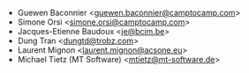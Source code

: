 - Guewen Baconnier \<guewen.baconnier@camptocamp.com\>
- Simone Orsi \<simone.orsi@camptocamp.com\>
- Jacques-Etienne Baudoux \<je@bcim.be\>
- Dung Tran \<dungtd@trobz.com\>
- Laurent Mignon \<laurent.mignon@acsone.eu\>
- Michael Tietz (MT Software) \<mtietz@mt-software.de\>
